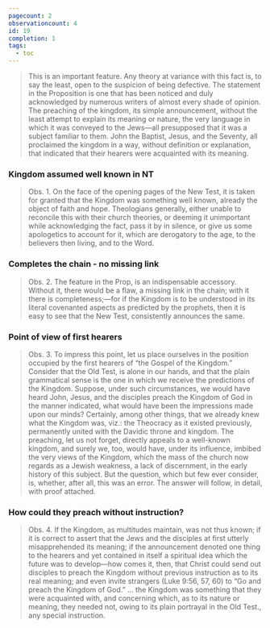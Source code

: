 ```yaml
---
pagecount: 2
observationcount: 4
id: 19
completion: 1
tags:
  - toc
---
```

>This is an important feature. Any theory at variance with this fact is, to say the least, open to the suspicion of being defective. The statement in the Proposition is one that has been noticed and duly acknowledged by numerous writers of almost every shade of opinion. The preaching of the kingdom, its simple announcement, without the least attempt to explain its meaning or nature, the very language in which it was conveyed to the Jews—all presupposed that it was a subject familiar to them. John the Baptist, Jesus, and the Seventy, all proclaimed the kingdom in a way, without definition or explanation, that indicated that their hearers were acquainted with its meaning.
### Kingdom assumed well known in NT
>Obs. 1. On the face of the opening pages of the New Test, it is taken for granted that the Kingdom was something well known, already the object of faith and hope. Theologians generally, either unable to reconcile this with their church theories, or deeming it unimportant while acknowledging the fact, pass it by in silence, or give us some apologetics to account for it, which are derogatory to the age, to the believers then living, and to the Word.
### Completes the chain - no missing link
>Obs. 2. The feature in the Prop, is an indispensable accessory. Without it, there would be a flaw, a missing link in the chain; with it there is completeness;—for if the Kingdom is to be understood in its literal covenanted aspects as predicted by the prophets, then it is easy to see that the New Test, consistently announces the same.
### Point of view of first hearers
>Obs. 3. To impress this point, let us place ourselves in the position occupied by the first hearers of “the Gospel of the Kingdom.” Consider that the Old Test, is alone in our hands, and that the plain grammatical sense is the one in which we receive the predictions of the Kingdom. Suppose, under such circumstances, we would have heard John, Jesus, and the disciples preach the Kingdom of God in the manner indicated, what would have been the impressions made upon our minds? Certainly, among other things, that we already knew what the Kingdom was, viz.: the Theocracy as it existed previously, permanently united with the Davidic throne and kingdom. The preaching, let us not forget, directly appeals to a well-known kingdom, and surely we, too, would have, under its influence, imbibed the very views of the Kingdom, which the mass of the church now regards as a Jewish weakness, a lack of discernment, in the early history of this subject. But the question, which but few ever consider, is, whether, after all, this was an error. The answer will follow, in detail, with proof attached.
### How could they preach without instruction?
>Obs. 4. If the Kingdom, as multitudes maintain, was not thus known; if it is correct to assert that the Jews and the disciples at first utterly misapprehended its meaning; if the announcement denoted one thing to the hearers and yet contained in itself a spiritual idea which the future was to develop—how comes it, then, that Christ could send out disciples to preach the Kingdom without previous instruction as to its real meaning; and even invite strangers (Luke 9:56, 57, 60) to “Go and preach the Kingdom of God.”
>...
>the Kingdom was something that they were acquainted with, and concerning which, as to its nature or meaning, they needed not, owing to its plain portrayal in the Old Test., any special instruction.